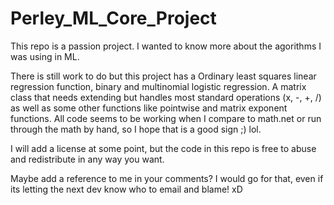 # Perley_ML_Core_Project

This repo is a passion project. I wanted to know more about the agorithms I was using in ML.

There is still work to do but this project has a Ordinary least squares linear regression function, 
binary and multinomial logistic regression. A matrix class that needs extending but handles most standard 
operations (x, -, +, /) as well as some other functions like pointwise and matrix exponent functions. 
All code seems to be working when I compare to math.net or run through the math by hand, so I hope that is a good sign ;) lol.

I will add a license at some point, but the code in this repo is free to abuse and redistribute in any way you want. 

Maybe add a reference to me in your comments? I would go for that, even if its letting the next dev know who to email and blame! xD
